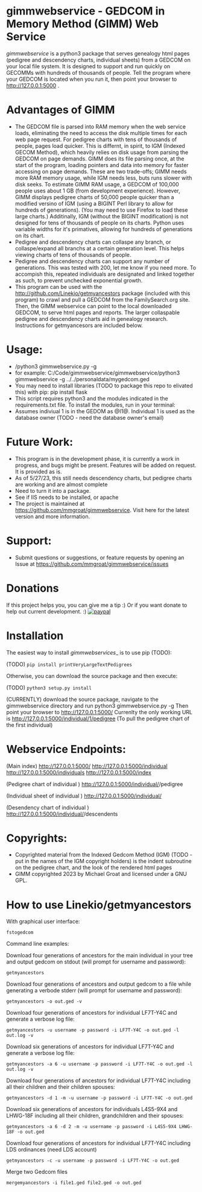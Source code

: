 gimmwebservice - GEDCOM in Memory Method (GIMM) Web Service
=======
_gimmwebservice_  is a python3 package that serves genealogy html pages (pedigree and descendency charts, individual sheets) from a GEDCOM on your local file system. 
It is designed to support and run quickly on GECOMMs with hundreds of thousands of people. Tell the program where your GEDCOM is located when you run it, then point your browser to http://127.0.0.1:5000 .

Advantages of GIMM
=======
* The GEDCOM file is parsed into RAM memory when the web service loads, eliminating the need to access the disk multiple times for each web page request. For pedigree charts with tens of thousands of people, pages load quicker. This is differnt, in spirit, to IGM (Indexed GECOM Method), which heavily relies on disk usage from parsing the GEDCOM on page demands. GIMM does its file parsing once, at the start of the program, loading pointers and data into memory for faster accessing on page demands. These are two trade-offs; GIMM needs more RAM memory usage, while IGM needs less, buts runs slower with disk seeks. To estimate GIMM RAM usage, a GEDCOM of 100,000 people uses about 1 GB (from development experience). However, GIMM displays pedigree charts of 50,000 people quicker than a modified versino of IGM (using a BIGINT Perl library to allow for hundreds of generations). (You may need to use Firefox to load these large charts.) Additinally, IGM (without the BIGINT modification) is not designed for tens of thousands of people on its charts. Python uses variable widths for it's primatives, allowing for hundreds of generations on its chart. 
* Pedigree and descendency charts can collaspe any branch, or collaspe/expand all branchs at a certain generation level. This helps viewing charts of tens of thousands of people.
* Pedigree and descendency charts can support any number of generations. This was tested with 200, let me know if you need more. To accompish this, repeated individuals are designated and linked together as such, to prevent unchecked exponential growth.
* This program can be used with the http://github.com/Linekio/getmyancestors package (included with this program) to crawl and pull a GEDCOM from the FamilySearch.org site. Then, the GIMM webservice can point to the local downloaded GEDCOM, to serve html pages and reports. The larger collaspable pedigree and descendency charts aid in genealogy research. Instructions for getmyancesors are included below.

Usage:
=======
* <location where the repo was downloaded>/python3 gimmwebservice.py -g <relative or absolute path and filename of GEDCOM>
* for example: C:/Code/gimmwebservice/gimmwebservice/python3 gimmwebservice -g ../../personaldata/mygedcom.ged
* You may need to install libraries (TODO to package this repo to elivated this) with pip: pip install flask
* This script requires python3 and the modules indicated in the requirements.txt file. To install the modules, run in your terminal:
* Assumes indiviual 1 is in the GEDOM as @I1@. Individual 1 is used as the database owner (TODO - need the database owner's email)

Future Work:
=======
* This program is in the development phase, it is currently a work in progress, and bugs might be present. Features will be added on request. It is provided as is.
* As of 5/27/23, this still needs descendency charts, but pedigree charts are working and are almost complete
* Need to turn it into a package.
* See if IIS needs to be installed, or apache
* The project is maintained at https://github.com/mmgroat/gimmwebservice. Visit here for the latest version and more information.

Support:
=======
* Submit questions or suggestions, or feature requests by opening an Issue at https://github.com/mmgroat/gimmwebservice/issues

Donations
========
If this project helps you, you can give me a tip :) Or if you want donate to help out current development. :)
[![paypal](https://www.paypalobjects.com/en_US/i/btn/btn_donateCC_LG.gif)](https://www.paypal.com/donate/?business=YLBFKLXCCKRH6&no_recurring=0&item_name=printVeryLargeTextPedigrees+-+Donations+are+appreciated%21&currency_code=USD)

Installation
============
The easiest way to install _gimmwebservices__ is to use pip (TODO):

(TODO) `pip install printVeryLargeTextPedigrees`

Otherwise, you can download the source package and then execute:

(TODO) `python3 setup.py install`

(CURRENTLY) download the source package, navigate to the gimmwebservice directory and run python3 gimmwebservice.py -g <location and name of GEDCOM>
Then point your browser to http://127.0.0.1:5000/
Currenlty the only working URL is http://127.0.0.1:5000/individual/1/pedigree (To pull the pedigree chart of the first individual)

Webservice Endpoints:
==========
(Main index)
http://127.0.0.1:5000/ 
http://127.0.0.1:5000/individual
http://127.0.0.1:5000/individuals
http://127.0.0.1:5000/index

(Pedigree chart of individual <id>)
http://127.0.0.1:5000/individual/<id>/pedigree

(Individual sheet of individual <id>)
http://127.0.0.1:5000/individual/<id>

(Desendency chart of individual <id>)
http://127.0.0.1:5000/individual/<id>/descendents

Copyrights:
=======
* Copyrighted material from the Indexed Gedcom Method (IGM) (TODO - put in the names of the IGM copyright holders) is the indent subroutine on the pedigree chart, and the look of the rendered html pages
* GIMM copyrighted 2023 by Michael Groat and licensed under a GNU GPL.


How to use Linekio/getmyancestors
==========

With graphical user interface:

```
fstogedcom
```

Command line examples:

Download four generations of ancestors for the main individual in your tree and output gedcom on stdout (will prompt for username and password):

```
getmyancestors
```

Download four generations of ancestors and output gedcom to a file while generating a verbode stderr (will prompt for username and password):

```
getmyancestors -o out.ged -v
```

Download four generations of ancestors for individual LF7T-Y4C and generate a verbose log file:

```
getmyancestors -u username -p password -i LF7T-Y4C -o out.ged -l out.log -v
```

Download six generations of ancestors for individual LF7T-Y4C and generate a verbose log file:

```
getmyancestors -a 6 -u username -p password -i LF7T-Y4C -o out.ged -l out.log -v
```

Download four generations of ancestors for individual LF7T-Y4C including all their children and their children spouses:

```
getmyancestors -d 1 -m -u username -p password -i LF7T-Y4C -o out.ged
```

Download six generations of ancestors for individuals L4S5-9X4 and LHWG-18F including all their children, grandchildren and their spouses:

```
getmyancestors -a 6 -d 2 -m -u username -p password -i L4S5-9X4 LHWG-18F -o out.ged
```

Download four generations of ancestors for individual LF7T-Y4C including LDS ordinances (need LDS account)

```
getmyancestors -c -u username -p password -i LF7T-Y4C -o out.ged
```

Merge two Gedcom files

```
mergemyancestors -i file1.ged file2.ged -o out.ged
```

